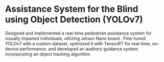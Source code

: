 # Assistance System for the Blind using Object Detection (YOLOv7)
Designed and implemented a real-time pedestrian assistance system for visually impaired individuals,  utilizing Jetson Nano board . Fine-tuned YOLOv7 with a custom dataset, optimized it with TensorRT for  real-time, on-device performance, and developed an auditory guidance system incorporating an object  tracking algorithm 
